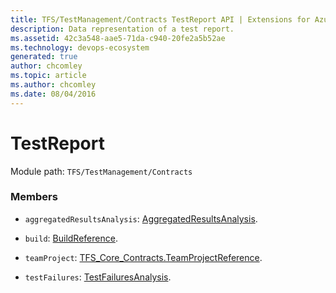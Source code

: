 ```yaml
---
title: TFS/TestManagement/Contracts TestReport API | Extensions for Azure DevOps Services
description: Data representation of a test report.
ms.assetid: 42c3a548-aae5-71da-c940-20fe2a5b52ae
ms.technology: devops-ecosystem
generated: true
author: chcomley
ms.topic: article
ms.author: chcomley
ms.date: 08/04/2016
---
```


# TestReport

Module path: `TFS/TestManagement/Contracts`


### Members

* `aggregatedResultsAnalysis`: [AggregatedResultsAnalysis](../../../TFS/TestManagement/Contracts/AggregatedResultsAnalysis.md). 

* `build`: [BuildReference](../../../TFS/TestManagement/Contracts/BuildReference.md). 

* `teamProject`: [TFS_Core_Contracts.TeamProjectReference](../../../TFS/DistributedTask/Contracts/TeamProjectReference.md). 

* `testFailures`: [TestFailuresAnalysis](../../../TFS/TestManagement/Contracts/TestFailuresAnalysis.md). 

